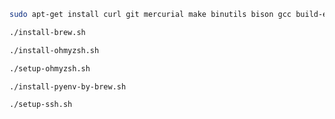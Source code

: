 ```sh
sudo apt-get install curl git mercurial make binutils bison gcc build-essential
```
```sh
./install-brew.sh
```
```sh
./install-ohmyzsh.sh
```
```sh
./setup-ohmyzsh.sh
```
```sh
./install-pyenv-by-brew.sh
```
```sh
./setup-ssh.sh
```
